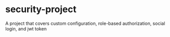 # security-project
A project that covers custom configuration, role-based authorization, social login, and jwt token

